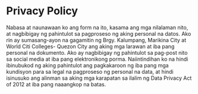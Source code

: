 # Privacy Policy

Nabasa at naunawaan ko ang form na ito, kasama ang mga nilalaman nito,
at nagbibigay ng pahintulot sa pagproseso ng aking personal na datos. 
Ako rin ay sumasang-ayon na gagamitin ng Brgy. Kalumpang, Marikina City 
at World Citi Colleges- Quezon City ang aking mga larawan at iba pang personal
na dokumento. Ako ay nagbibigay ng pahintulot sa pag-post nito sa social media 
at iba pang elektronikong porma. Naiintindihan ko na hindi ibinubukod ng aking 
pahintulot ang pagkakaroon ng iba pang mga kundisyon para sa legal na pagproseso
ng personal na data, at hindi isinusuko ang alinman sa aking mga karapatan sa ilalim
ng Data Privacy Act of 2012 at iba pang naaangkop na batas.
